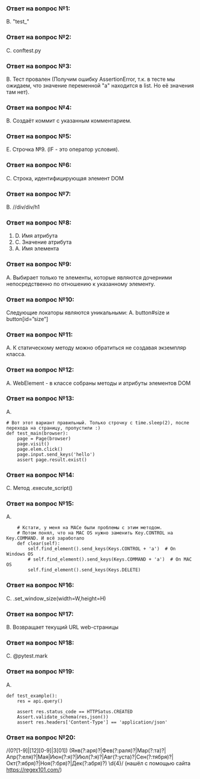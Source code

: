 ### Ответ на вопрос №1:
B. "test_"
### Ответ на вопрос №2:
C. conftest.py
### Ответ на вопрос №3:
B. Тест провален (Получим ошибку AssertionError, т.к. в тесте мы ожидаем, что значение переменной "а" находится в list. Но её значения там нет).
### Ответ на вопрос №4:
B. Создаёт коммит с указанным комментарием.
### Ответ на вопрос №5:
E. Строчка №9. (IF - это оператор условия).
### Ответ на вопрос №6:
C. Строка, идентифицирующая элемент DOM
### Ответ на вопрос №7:
B. //div/div/h1
### Ответ на вопрос №8:
1. D. Имя атрибута
2. C. Значение атрибута
3. A. Имя элемента
### Ответ на вопрос №9:
A. Выбирает только те элементы, которые являются дочерними непосредственно по отношению к указанному элементу.
### Ответ на вопрос №10:
Следующие локаторы являются уникальными:
A. button#size и button[id=”size”]
### Ответ на вопрос №11:
A. К статическому методу можно обратиться не создавая экземпляр класса.
### Ответ на вопрос №12:
A. WebElement - в классе собраны методы и атрибуты элементов DOM
### Ответ на вопрос №13:
A. 
    
    # Вот этот вариант правильный. Только строчку с time.sleep(2), после перехода на страницу, пропустили :)
    def test_main(browser):
        page = Page(browser)
        page.visit()
        page.elem.click()
        page.input.send_keys('hello')
        assert page.result.exist()
### Ответ на вопрос №14:
C. Метод .execute_script()
### Ответ на вопрос №15:
A.

        # Кстати, у меня на MACe были проблемы с этим методом. 
        # Потом понял, что на MAC OS нужно заменить Key.CONTROL на Key.COMMAND. И всё заработало
        def clear(self):
            self.find_element().send_keys(Keys.CONTROL + 'a')  # On Windows OS
            # self.find_element().send_keys(Keys.COMMAND + 'a')  # On MAC OS
            self.find_element().send_keys(Keys.DELETE)
### Ответ на вопрос №16:
C. .set_window_size(width=W,height=H)
### Ответ на вопрос №17:
B. Возвращает текущий URL web-страницы
### Ответ на вопрос №18:
C. @pytest.mark
### Ответ на вопрос №19:
A.

    def test_example():
        res = api.query()

        assert res.status_code == HTTPSatus.CREATED
        Assert.validate_schema(res,json())
        assert res.headers['Content-Type'] == 'application/json'

### Ответ на вопрос №20:
/(0?[1-9]|[12][0-9]|3[01]) (Янв(?:аря)?|Фев(?:раля)?|Мар(?:та)?|Апр(?:еля)?|Мая|Июн(?:я)?|Июл(?:я)?|Авг(?:уста)?|Сен(?:тября)?|Окт(?:ября)?|Ноя(?:бря)?|Дек(?:абря)?) \d{4}/
(нашёл с помощью сайта https://regex101.com/)
